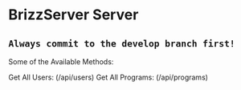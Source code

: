 # BrizzServer Server

## ```Always commit to the develop branch first!```

Some of the Available Methods:

Get All Users: (/api/users)
Get All Programs: (/api/programs)
